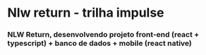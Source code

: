 # Nlw return - trilha impulse #

### NLW Return, desenvolvendo projeto front-end (react + typescript) + banco de dados + mobile (react native) ###

